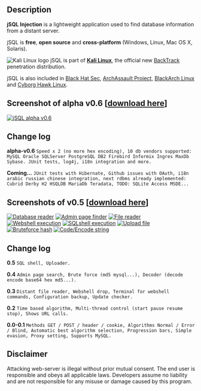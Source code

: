 ## Description
**jSQL Injection** is a lightweight application used to find database information from a distant server.

jSQL is **free**, **open source** and **cross-platform** (Windows, Linux, Mac OS X, Solaris).

![Kali Linux logo](https://sites.google.com/site/jsqlinjection/home/images/kali_favicon.png "Kali Linux logo") jSQL is part of **[Kali Linux](http://www.kali.org/)**, the official new [BackTrack](http://www.backtrack-linux.org/) penetration distribution.

jSQL is also included in [Black Hat Sec](http://www.blackhat-sec.com/), [ArchAssault Project](https://archassault.org/), [BlackArch Linux](http://www.blackarch.org/) and [Cyborg Hawk Linux](http://cyborg.ztrela.com/).

## Screenshot of alpha v0.6 [[download here](https://github.com/ron190/jsql-injection/releases)]
[![jSQL alpha v0.6](https://sites.google.com/site/jsqlinjection/home/images/alpha-v0.6-mini.png "jSQL alpha v0.6")](https://sites.google.com/site/jsqlinjection/home/images/alpha-v0.6.png)
## Change log
**alpha-v0.6** `Speed x 2 (no more hex encoding), 10 db vendors supported: MySQL Oracle SQLServer PostgreSQL DB2 Firebird Informix Ingres MaxDb Sybase. JUnit tests, log4j, i18n integration and more.`

**Coming...** `JUnit tests with Hibernate, Github issues with OAuth, i18n arabic russian chinese integration, next rdbms already implemented: Cubrid Derby H2 HSQLDB MariaDb Teradata, TODO: SQLite Access MSDE...`

## Screenshots of v0.5 [[download here](https://code.google.com/p/jsql-injection/downloads/list)]
[![Database reader](https://sites.google.com/site/jsqlinjection/home/images/201309272136-screenshot-database-mini.png "Database reader")](https://sites.google.com/site/jsqlinjection/home/images/201309272136-screenshot-database.png)
[![Admin page finder](https://sites.google.com/site/jsqlinjection/home/images/201309272136-screenshot-admin-mini.png "Admin page finder")](https://sites.google.com/site/jsqlinjection/home/images/201309272136-screenshot-admin.png)
[![File reader](https://sites.google.com/site/jsqlinjection/home/images/201309272136-screenshot-file-mini.png "File reader")](https://sites.google.com/site/jsqlinjection/home/images/201309272136-screenshot-file.png)
[![Webshell execution](https://sites.google.com/site/jsqlinjection/home/images/201309272136-screenshot-webshell-mini.png "Webshell execution")](https://sites.google.com/site/jsqlinjection/home/images/201309272136-screenshot-webshell.png)
[![SQLshell execution](https://sites.google.com/site/jsqlinjection/home/images/201309272136-screenshot-sqlshell-mini.png "SQLshell execution")](https://sites.google.com/site/jsqlinjection/home/images/201309272136-screenshot-sqlshell.png)
[![Upload file](https://sites.google.com/site/jsqlinjection/home/images/201309272136-screenshot-upload-mini.png "Upload file")](https://sites.google.com/site/jsqlinjection/home/images/201309272136-screenshot-upload.png)
[![Bruteforce hash](https://sites.google.com/site/jsqlinjection/home/images/201309272136-screenshot-bruteforce-mini.png "Bruteforce hash")](https://sites.google.com/site/jsqlinjection/home/images/201309272136-screenshot-bruteforce.png)
[![Code/Encode string](https://sites.google.com/site/jsqlinjection/home/images/201309272136-screenshot-coder-mini.png "Code/Encode string")](https://sites.google.com/site/jsqlinjection/home/images/201309272136-screenshot-coder.png)
## Change log
**0.5** `SQL shell, Uploader.`

**0.4** `Admin page search, Brute force (md5 mysql...), Decoder (decode encode base64 hex md5...).`

**0.3** `Distant file reader, Webshell drop, Terminal for webshell commands, Configuration backup, Update checker.`

**0.2** `Time based algorithm, Multi-thread control (start pause resume stop), Shows URL calls.`

**0.0-0.1** `Methods GET / POST / header / cookie, Algorithms Normal / Error / Blind, Automatic best algorithm selection, Progression bars, Simple evasion, Proxy setting, Supports MySQL.`

## Disclaimer
Attacking web-server is illegal without prior mutual consent. The end user is responsible and obeys all applicable laws.
Developers assume no liability and are not responsible for any misuse or damage caused by this program.
